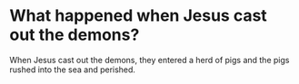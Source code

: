 # What happened when Jesus cast out the demons?

When Jesus cast out the demons, they entered a herd of pigs and the pigs rushed into the sea and perished.
